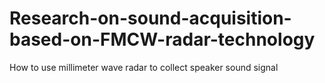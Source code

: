 # Research-on-sound-acquisition-based-on-FMCW-radar-technology
How to use millimeter wave radar to collect speaker sound signal

